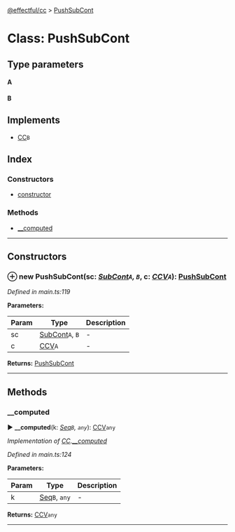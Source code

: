[@effectful/cc](../README.md) > [PushSubCont](../classes/pushsubcont.md)



# Class: PushSubCont

## Type parameters
#### A 
#### B 
## Implements

* [CC](../interfaces/cc.md)`B`

## Index

### Constructors

* [constructor](pushsubcont.md#constructor)


### Methods

* [__computed](pushsubcont.md#__computed)



---
## Constructors
<a id="constructor"></a>


### ⊕ **new PushSubCont**(sc: *[SubCont](../interfaces/subcont.md)`A`, `B`*, c: *[CCV](../#ccv)`A`*): [PushSubCont](pushsubcont.md)


*Defined in main.ts:119*



**Parameters:**

| Param | Type | Description |
| ------ | ------ | ------ |
| sc | [SubCont](../interfaces/subcont.md)`A`, `B`   |  - |
| c | [CCV](../#ccv)`A`   |  - |





**Returns:** [PushSubCont](pushsubcont.md)

---


## Methods
<a id="__computed"></a>

###  __computed

► **__computed**(k: *[Seq](../#seq)`B`, `any`*): [CCV](../#ccv)`any`



*Implementation of [CC](../interfaces/cc.md).[__computed](../interfaces/cc.md#__computed)*

*Defined in main.ts:124*



**Parameters:**

| Param | Type | Description |
| ------ | ------ | ------ |
| k | [Seq](../#seq)`B`, `any`   |  - |





**Returns:** [CCV](../#ccv)`any`





___


